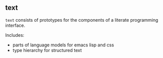 ## text

`text` consists of prototypes for the components of a literate programming interface.

Includes:
* parts of language models for emacs lisp and css
* type hierarchy for structured text
